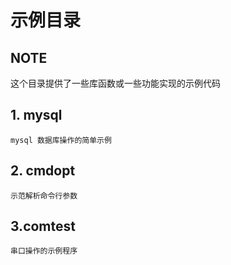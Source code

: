 # 示例目录

## NOTE 
这个目录提供了一些库函数或一些功能实现的示例代码

## 1. mysql
	mysql 数据库操作的简单示例
## 2. cmdopt
	示范解析命令行参数
## 3.comtest
	串口操作的示例程序
